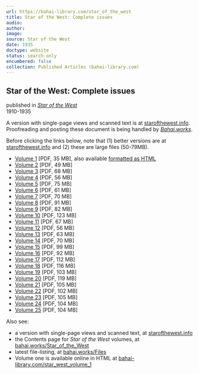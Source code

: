 ```yaml
---
url: https://bahai-library.com/star_of_the_west
title: Star of the West: Complete issues
audio: 
author: 
image: 
source: Star of the West
date: 1935
doctype: website
status: search-only
encumbered: false
collection: Published Articles (bahai-library.com)
---
```



## Star of the West: Complete issues

published in [_Star of the West_](https://bahai-library.com/series/Star%20of%20the%20West)  
1910-1935


A version with single-page views and scanned text is at [starofthewest.info](http://starofthewest.info).  
Proofreading and posting these document is being handled by [_Bahai.works_](http://bahai.works/Star_of_the_West).  
  
Before clicking the links below, note that (1) better versions are at [starofthewest.info](http://starofthewest.info) and (2) these are large files (50-79MB).

*   [Volume 1](https://s3.amazonaws.com/starofthewest/SW_Volume1.pdf) \[PDF, 35 MB\], also available [formatted as HTML](http://bahai-library.com/star_west_volume_1)
*   [Volume 2](https://s3.amazonaws.com/starofthewest/SW_Volume2.pdf) \[PDF, 49 MB\]
*   [Volume 3](https://s3.amazonaws.com/starofthewest/SW_Volume3.pdf) \[PDF, 68 MB\]
*   [Volume 4](https://s3.amazonaws.com/starofthewest/SW_Volume4.pdf) \[PDF, 56 MB\]
*   [Volume 5](https://s3.amazonaws.com/starofthewest/SW_Volume5.pdf) \[PDF, 75 MB\]
*   [Volume 6](https://s3.amazonaws.com/starofthewest/SW_Volume6.pdf) \[PDF, 61 MB\]
*   [Volume 7](https://s3.amazonaws.com/starofthewest/SW_Volume7.pdf) \[PDF, 70 MB\]
*   [Volume 8](https://s3.amazonaws.com/starofthewest/SW_Volume8.pdf) \[PDF, 91 MB\]
*   [Volume 9](https://s3.amazonaws.com/starofthewest/SW_Volume9.pdf) \[PDF, 82 MB\]
*   [Volume 10](https://s3.amazonaws.com/starofthewest/SW_Volume10.pdf) \[PDF, 123 MB\]
*   [Volume 11](https://s3.amazonaws.com/starofthewest/SW_Volume11.pdf) \[PDF, 67 MB\]
*   [Volume 12](https://s3.amazonaws.com/starofthewest/SW_Volume12.pdf) \[PDF, 56 MB\]
*   [Volume 13](https://s3.amazonaws.com/starofthewest/SW_Volume13.pdf) \[PDF, 63 MB\]
*   [Volume 14](https://s3.amazonaws.com/starofthewest/SW_Volume14.pdf) \[PDF, 70 MB\]
*   [Volume 15](https://s3.amazonaws.com/starofthewest/SW_Volume15.pdf) \[PDF, 99 MB\]
*   [Volume 16](https://s3.amazonaws.com/starofthewest/SW_Volume16.pdf) \[PDF, 92 MB\]
*   [Volume 17](https://s3.amazonaws.com/starofthewest/SW_Volume17.pdf) \[PDF, 112 MB\]
*   [Volume 18](https://s3.amazonaws.com/starofthewest/SW_Volume18.pdf) \[PDF, 116 MB\]
*   [Volume 19](https://s3.amazonaws.com/starofthewest/SW_Volume19.pdf) \[PDF, 103 MB\]
*   [Volume 20](https://s3.amazonaws.com/starofthewest/SW_Volume20.pdf) \[PDF, 119 MB\]
*   [Volume 21](https://s3.amazonaws.com/starofthewest/SW_Volume21.pdf) \[PDF, 105 MB\]
*   [Volume 22](https://s3.amazonaws.com/starofthewest/SW_Volume22.pdf) \[PDF, 102 MB\]
*   [Volume 23](https://s3.amazonaws.com/starofthewest/SW_Volume23.pdf) \[PDF, 105 MB\]
*   [Volume 24](https://s3.amazonaws.com/starofthewest/SW_Volume24.pdf) \[PDF, 104 MB\]
*   [Volume 25](https://s3.amazonaws.com/starofthewest/SW_Volume25.pdf) \[PDF, 104 MB\]

Also see:

*   a version with single-page views and scanned text, at [starofthewest.info](http://starofthewest.info)
*   the Contents page for _Star of the West_ volumes, at [bahai.works/Star\_of\_the_West](http://bahai.works/Star_of_the_West)
*   latest file-listing, at [bahai.works/Files](http://bahai.works/Files)
*   Volume one is available online in HTML at [bahai-library.com/star\_west\_volume_1](http://bahai-library.com/star_west_volume_1)